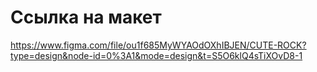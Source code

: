# Ссылка на макет
https://www.figma.com/file/ou1f685MyWYAOdOXhIBJEN/CUTE-ROCK?type=design&node-id=0%3A1&mode=design&t=S5O6klQ4sTiXOvD8-1

